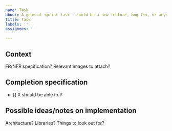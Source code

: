 ```yaml
---
name: Task
about: A general sprint task - could be a new feature, bug fix, or anything related.
title: Task
labels: ''
assignees: ''

---
```


## Context 

FR/NFR specification? Relevant images to attach? 

## Completion specification
- [] X should be able to Y

## Possible ideas/notes on implementation

Architecture? Libraries? Things to look out for?
